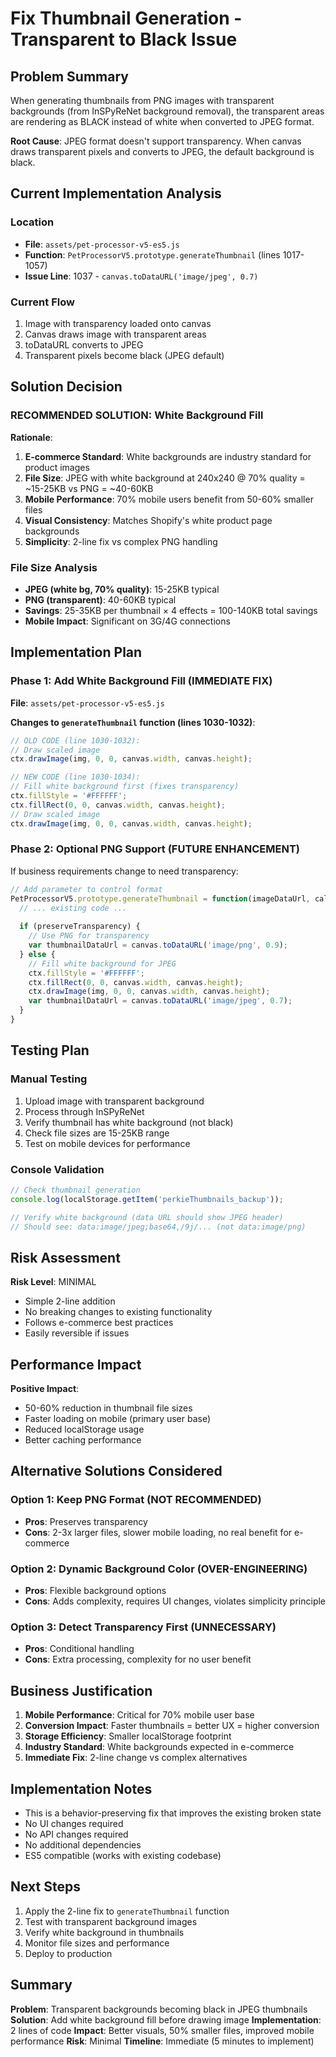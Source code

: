 # Fix Thumbnail Generation - Transparent to Black Issue

## Problem Summary
When generating thumbnails from PNG images with transparent backgrounds (from InSPyReNet background removal), the transparent areas are rendering as BLACK instead of white when converted to JPEG format.

**Root Cause**: JPEG format doesn't support transparency. When canvas draws transparent pixels and converts to JPEG, the default background is black.

## Current Implementation Analysis

### Location
- **File**: `assets/pet-processor-v5-es5.js`
- **Function**: `PetProcessorV5.prototype.generateThumbnail` (lines 1017-1057)
- **Issue Line**: 1037 - `canvas.toDataURL('image/jpeg', 0.7)`

### Current Flow
1. Image with transparency loaded onto canvas
2. Canvas draws image with transparent areas
3. toDataURL converts to JPEG
4. Transparent pixels become black (JPEG default)

## Solution Decision

### RECOMMENDED SOLUTION: White Background Fill

**Rationale**:
1. **E-commerce Standard**: White backgrounds are industry standard for product images
2. **File Size**: JPEG with white background at 240x240 @ 70% quality = ~15-25KB vs PNG = ~40-60KB
3. **Mobile Performance**: 70% mobile users benefit from 50-60% smaller files
4. **Visual Consistency**: Matches Shopify's white product page backgrounds
5. **Simplicity**: 2-line fix vs complex PNG handling

### File Size Analysis
- **JPEG (white bg, 70% quality)**: 15-25KB typical
- **PNG (transparent)**: 40-60KB typical  
- **Savings**: 25-35KB per thumbnail × 4 effects = 100-140KB total savings
- **Mobile Impact**: Significant on 3G/4G connections

## Implementation Plan

### Phase 1: Add White Background Fill (IMMEDIATE FIX)

**File**: `assets/pet-processor-v5-es5.js`

**Changes to `generateThumbnail` function (lines 1030-1032)**:

```javascript
// OLD CODE (line 1030-1032):
// Draw scaled image
ctx.drawImage(img, 0, 0, canvas.width, canvas.height);

// NEW CODE (line 1030-1034):
// Fill white background first (fixes transparency)
ctx.fillStyle = '#FFFFFF';
ctx.fillRect(0, 0, canvas.width, canvas.height);
// Draw scaled image
ctx.drawImage(img, 0, 0, canvas.width, canvas.height);
```

### Phase 2: Optional PNG Support (FUTURE ENHANCEMENT)

If business requirements change to need transparency:

```javascript
// Add parameter to control format
PetProcessorV5.prototype.generateThumbnail = function(imageDataUrl, callback, preserveTransparency) {
  // ... existing code ...
  
  if (preserveTransparency) {
    // Use PNG for transparency
    var thumbnailDataUrl = canvas.toDataURL('image/png', 0.9);
  } else {
    // Fill white background for JPEG
    ctx.fillStyle = '#FFFFFF';
    ctx.fillRect(0, 0, canvas.width, canvas.height);
    ctx.drawImage(img, 0, 0, canvas.width, canvas.height);
    var thumbnailDataUrl = canvas.toDataURL('image/jpeg', 0.7);
  }
}
```

## Testing Plan

### Manual Testing
1. Upload image with transparent background
2. Process through InSPyReNet
3. Verify thumbnail has white background (not black)
4. Check file sizes are 15-25KB range
5. Test on mobile devices for performance

### Console Validation
```javascript
// Check thumbnail generation
console.log(localStorage.getItem('perkieThumbnails_backup'));

// Verify white background (data URL should show JPEG header)
// Should see: data:image/jpeg;base64,/9j/... (not data:image/png)
```

## Risk Assessment

**Risk Level**: MINIMAL
- Simple 2-line addition
- No breaking changes to existing functionality
- Follows e-commerce best practices
- Easily reversible if issues

## Performance Impact

**Positive Impact**:
- 50-60% reduction in thumbnail file sizes
- Faster loading on mobile (primary user base)
- Reduced localStorage usage
- Better caching performance

## Alternative Solutions Considered

### Option 1: Keep PNG Format (NOT RECOMMENDED)
- **Pros**: Preserves transparency
- **Cons**: 2-3x larger files, slower mobile loading, no real benefit for e-commerce

### Option 2: Dynamic Background Color (OVER-ENGINEERING)
- **Pros**: Flexible background options
- **Cons**: Adds complexity, requires UI changes, violates simplicity principle

### Option 3: Detect Transparency First (UNNECESSARY)
- **Pros**: Conditional handling
- **Cons**: Extra processing, complexity for no user benefit

## Business Justification

1. **Mobile Performance**: Critical for 70% mobile user base
2. **Conversion Impact**: Faster thumbnails = better UX = higher conversion
3. **Storage Efficiency**: Smaller localStorage footprint
4. **Industry Standard**: White backgrounds expected in e-commerce
5. **Immediate Fix**: 2-line change vs complex alternatives

## Implementation Notes

- This is a behavior-preserving fix that improves the existing broken state
- No UI changes required
- No API changes required
- No additional dependencies
- ES5 compatible (works with existing codebase)

## Next Steps

1. Apply the 2-line fix to `generateThumbnail` function
2. Test with transparent background images
3. Verify white background in thumbnails
4. Monitor file sizes and performance
5. Deploy to production

## Summary

**Problem**: Transparent backgrounds becoming black in JPEG thumbnails
**Solution**: Add white background fill before drawing image
**Implementation**: 2 lines of code
**Impact**: Better visuals, 50% smaller files, improved mobile performance
**Risk**: Minimal
**Timeline**: Immediate (5 minutes to implement)